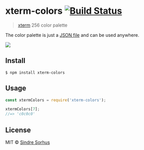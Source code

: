 # xterm-colors [![Build Status](https://travis-ci.org/sindresorhus/xterm-colors.svg?branch=master)](https://travis-ci.org/sindresorhus/xterm-colors)

> [xterm](https://en.wikipedia.org/wiki/Xterm) 256 color palette

The color palette is just a [JSON file](xterm-colors.json) and can be used anywhere.

![](http://upload.wikimedia.org/wikipedia/commons/9/95/Xterm_color_chart.png)


## Install

```
$ npm install xterm-colors
```


## Usage

```js
const xtermColors = require('xterm-colors');

xtermColors[7];
//=> 'c0c0c0'
```


## License

MIT © [Sindre Sorhus](https://sindresorhus.com)
